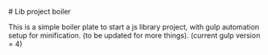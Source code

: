 # Lib project boiler

This is a simple boiler plate to start a js library project, with gulp automation setup for minification. (to be updated for more things). (current gulp version = 4)
